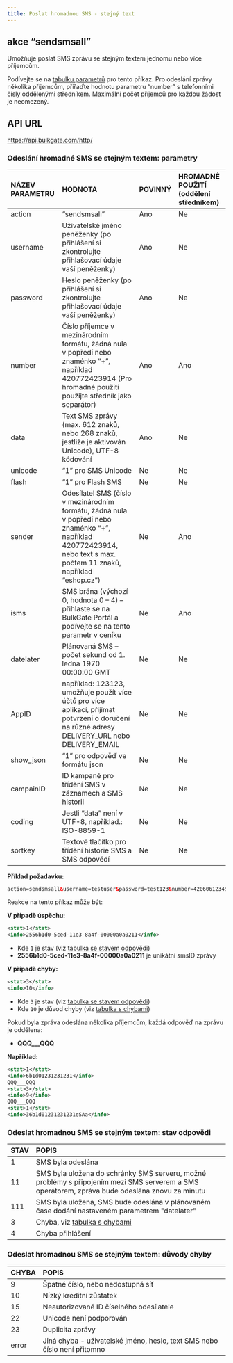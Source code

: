 ```yaml
---
title: Poslat hromadnou SMS - stejný text
---
```


## akce “sendsmsall”
Umožňuje poslat SMS zprávu se stejným textem jednomu nebo více příjemcům. 

Podívejte se na [tabulku parametrů](#odeslání-hromadné-sms-se-stejným-textem-parametry) pro tento příkaz. Pro odeslání zprávy několika příjemcům, přiřaďte hodnotu parametru “number” s telefonními čísly oddělenými středníkem. Maximální počet příjemců pro každou žádost je neomezený.

## API URL
https://api.bulkgate.com/http/

### Odeslání hromadné SMS se stejným textem: parametry
|NÁZEV PARAMETRU|	HODNOTA|	POVINNÝ|	HROMADNÉ POUŽITÍ (oddělení středníkem)|
|:--- |:--- |:--- |:--- |
|action|“sendsmsall”|	Ano|	Ne|
|username|	Uživatelské jméno peněženky (po přihlášení si zkontrolujte přihlašovací údaje vaší peněženky)	|Ano	|Ne|
|password|	Heslo peněženky (po přihlášení si zkontrolujte přihlašovací údaje vaší peněženky)	|Ano|	Ne|
|number|	Číslo příjemce v mezinárodním formátu, žádná nula v popředí nebo znaménko “+”, například 420772423914 (Pro hromadné použití použijte středník jako separátor)|	Ano|	Ano|
|data|	Text SMS zprávy (max. 612 znaků, nebo 268 znaků, jestliže je aktivován Unicode), UTF-8 kódování	|Ano|	Ne|
|unicode|	“1” pro SMS Unicode	|Ne	|Ne|
|flash|	“1” pro Flash SMS|	Ne|	Ne|
|sender|	Odesílatel SMS (číslo v mezinárodním formátu, žádná nula v popředí nebo znaménko “+”, například 420772423914, nebo text s max. počtem 11 znaků, například “eshop.cz”)	|Ne|	Ano|
|isms|SMS brána (výchozí 0, hodnota 0 – 4) – přihlaste se na BulkGate Portál a podívejte se na tento parametr v ceníku 	|Ne	|Ano|
|datelater|	Plánovaná SMS – počet sekund od 1. ledna 1970 00:00:00 GMT|	Ne	|Ne|
|AppID|například: 123123, umožňuje použít více účtů pro více aplikací, přijímat potvrzení o doručení na různé adresy DELIVERY_URL nebo DELIVERY_EMAIL|	Ne	|Ne|
|show_json|	“1” pro odpověď ve formátu json|	Ne	|Ne|
|campainID|	ID kampaně pro třídění SMS v záznamech a SMS historii	|Ne	|Ne|
|coding|Jestli “data” není v UTF-8, například.: ISO-8859-1|	Ne	|Ne|
|sortkey|	Textové tlačítko pro třídění historie SMS a SMS odpovědí	|Ne	|Ne|

**Příklad požadavku:**
``` xml
action=sendsmsall&username=testuser&password=test123&number=420606123456;420607123456&data=Ahoj
```

Reakce na tento příkaz může být:

**V případě úspěchu:**
``` xml
<stat>1</stat>
<info>2556b1d0-5ced-11e3-8a4f-00000a0a0211</info>
```
- Kde `1` je stav (viz [tabulka se stavem odpovědi](#odeslat-hromadnou-sms-se-stejným-textem-stav-odpovědi))
-	**2556b1d0-5ced-11e3-8a4f-00000a0a0211** je unikátní smsID zprávy

**V případě chyby:**
``` xml
<stat>3</stat>
<info>10</info>
```
- Kde `3` je stav (viz [tabulka se stavem odpovědi](#odeslat-hromadnou-sms-se-stejným-textem-stav-odpovědi))
- Kde `10` je důvod chyby (viz [tabulka s chybami](#odeslat-hromadnou-sms-se-stejným-textem-důvody-chyby))

Pokud byla zpráva odeslána několika příjemcům, každá odpověď na zprávu je oddělena: 
 - **QQQ___QQQ**
 
**Například:**
``` xml
<stat>1</stat>
<info>6b1d01231231231</info>
QQQ___QQQ
<stat>3</stat>
<info>9</info>
QQQ___QQQ
<stat>1</stat>
<info>36b1d01231231231eSAa</info>
```


### Odeslat hromadnou SMS se stejným textem: stav odpovědi
|STAV|	POPIS|
|:--- |:--- |
|1	|SMS byla odeslána|
|11	|SMS byla uložena do schránky SMS serveru, možné problémy s připojením mezi SMS serverem a SMS operátorem, zpráva bude odeslána znovu za minutu|
|111|	SMS byla uložena, SMS bude odeslána v plánovaném čase dodání nastaveném parametrem "datelater"|
|3	|Chyba, viz [tabulka s chybami](#odeslat-hromadnou-sms-se-stejným-textem-důvody-chyby)|
|4	|Chyba přihlášení|


### Odeslat hromadnou SMS se stejným textem: důvody chyby
|CHYBA|	POPIS|
|:--- |:--- |
|9|Špatné číslo, nebo nedostupná síť|
|10|Nízký kreditní zůstatek|
|15|Neautorizované ID číselného odesílatele|
|22|Unicode není podporován|
|23|Duplicita zprávy|
|error|	Jiná chyba - uživatelské jméno, heslo, text SMS nebo číslo není přitomno|
